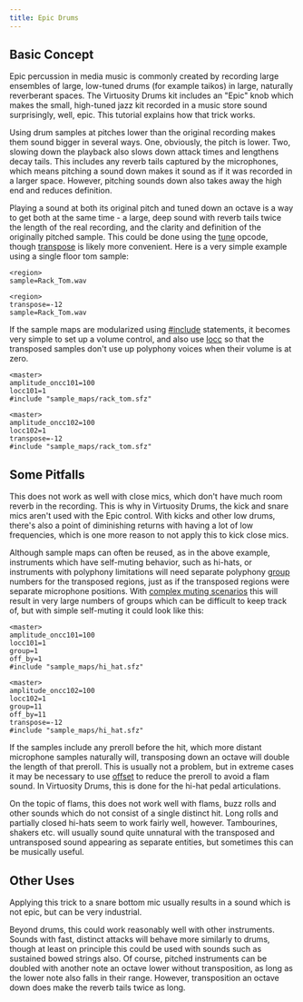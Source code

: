 ```yaml
---
title: Epic Drums
---
```


## Basic Concept

Epic percussion in media music is commonly created by recording large ensembles of large, low-tuned drums (for example taikos) in large, naturally reverberant spaces. The Virtuosity Drums kit includes an "Epic" knob which makes the small, high-tuned jazz kit recorded in a music store sound surprisingly, well, epic. This tutorial explains how that trick works.

Using drum samples at pitches lower than the original recording makes them sound bigger in several ways. One, obviously, the pitch is lower. Two, slowing down the playback
also slows down attack times and lengthens decay tails. This includes any reverb tails captured by the microphones, which means pitching a sound down makes it sound as if
it was recorded in a larger space. However, pitching sounds down also takes away the high end and reduces definition.

Playing a sound at both its original pitch and tuned down an octave is a way to get both at the same time - a large, deep sound with reverb tails twice the length of the
real recording, and the clarity and definition of the originally pitched sample. This could be done using the [tune](/opcodes/tune) opcode, though [transpose](/opcodes/transpose) is likely more convenient. Here is a very simple example using a single floor tom sample:

```
<region>
sample=Rack_Tom.wav

<region>
transpose=-12
sample=Rack_Tom.wav
```

If the sample maps are modularized using [#include](/opcodes/include) statements, it becomes very simple to set up a volume control, and also use [locc](/opcodes/hiccN) so that the transposed samples don't use up polyphony voices when their volume is at zero.

```
<master>
amplitude_oncc101=100
locc101=1
#include "sample_maps/rack_tom.sfz"

<master>
amplitude_oncc102=100
locc102=1
transpose=-12
#include "sample_maps/rack_tom.sfz"
```

## Some Pitfalls

This does not work as well with close mics, which don't have much room reverb in the recording. This is why in Virtuosity Drums, the kick and snare mics aren't used with
the Epic control.  With kicks and other low drums, there's also a point of diminishing returns with having a lot of low frequencies, which is one more reason to not apply
this to kick close mics.

Although sample maps can often be reused, as in the above example, instruments which have self-muting behavior, such as hi-hats, or instruments with polyphony limitations
will need separate polyphony [group](/opcodes/group) numbers for the transposed regions, just as if the transposed regions were separate microphone positions. With [complex muting scenarios](/tutorials/cymbal_muting) this will result in very large numbers of groups which can be difficult to keep track of, but with simple self-muting it could look like this:

```
<master>
amplitude_oncc101=100
locc101=1
group=1
off_by=1
#include "sample_maps/hi_hat.sfz"

<master>
amplitude_oncc102=100
locc102=1
group=11
off_by=11
transpose=-12
#include "sample_maps/hi_hat.sfz"
```

If the samples include any preroll before the hit, which more distant microphone samples naturally will, transposing down an octave will double the length of that preroll.
This is usually not a problem, but in extreme cases it may be necessary to use [offset](/opcodes/offset) to reduce the preroll to avoid a flam sound. In Virtuosity Drums, this is done for the hi-hat pedal articulations.

On the topic of flams, this does not work well with flams, buzz rolls and other sounds which do not consist of a single distinct hit. Long rolls and partially
closed hi-hats seem to work fairly well, however. Tambourines, shakers etc. will usually sound quite unnatural with the transposed and untransposed sound appearing as separate entities, but sometimes this can be musically useful.

## Other Uses

Applying this trick to a snare bottom mic usually results in a sound which is not epic, but can be very industrial.

Beyond drums, this could work reasonably well with other instruments. Sounds with fast, distinct attacks will behave more similarly to drums, though at least on principle this could be used with sounds such as sustained bowed strings also. Of course, pitched instruments can be doubled with another note an octave lower without transposition, as long as the lower note also falls in their range. However, transposition an octave down does make the reverb tails twice as long.

